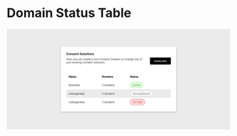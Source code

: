 # Domain Status Table

![Domain Status Table](https://github.com/nslcoder/100-Days-Of-CSS/blob/main/screenshots/domain-status-table.png)
